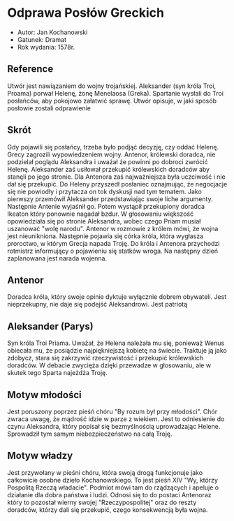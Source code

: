 # Odprawa Posłów Greckich
- Autor: Jan Kochanowski
- Gatunek: Dramat
- Rok wydania: 1578r.
## Reference
Utwór jest nawiązaniem do wojny trojańskiej. Aleksander (syn króla Troi, Proama) porwał Helenę, żonę Menelaosa (Greka). Spartanie wysłali do Troi posłańców, aby pokojowo załatwić sprawę. Utwór opisuje, w jaki sposób posłowie zostali odprawienie
## Skrót
Gdy pojawili się posłańcy, trzeba było podjąć decyzję, czy oddać Helenę. Grecy zagrozili wypowiedzeniem wojny. Antenor, królewski doradca, nie podzielał poglądu Aleksandra i uważał że powinni po dobroci zwrócić Helenę. Aleksander zaś usiłował przekupić królewskich doradców aby stanęli po jego stronie. Dla Antenora zaś najważniejsza była uczciwość i nie dał się przekupić. Do Heleny przyszedł posłaniec oznajmując, że negocjacje się nie powiodły i przytacza on tok dyskusji nad tym tematem. Jako pierwszy przemówił Aleksander przedstawiając swoje liche argumenty. Następnie Antenie wyjaśnił go. Potem wystąpił przekupiony doradca Ikeaton który ponownie nagadał bzdur. W głosowaniu większość opowiedziała się po stronie Aleksandra, wobec czego Priam musiał uszanować "wolę narodu". Antenor w rozmowie z królem mówi, że wojna jest nieunikniona. Następnie pojawia się córka króla, która wygłasza proroctwo, w którym Grecja napada Troję. Do króla i Antenora przychodzi rotmistrz informujący o pojawieniu się statków wroga. Na następny dzień zaplanowana jest narada wojenna.
## Antenor
Doradca króla, który swoje opinie dyktuje wyłącznie dobrem obywateli. Jest nieprzekupny, nie daje się podejść Aleksandrowi. Jest patriotą
## Aleksander (Parys)
Syn króla Troi Priama. Uważał, że Helena należała mu się, ponieważ Wenus obiecała mu, że posiądzie najpiękniejszą kobietę na świecie. Traktuje ją jako zdobycz, stara się zakrzywić rzeczywistość i przekupić królewskich doradców. W debacie zwycięża dzięki przewadze w głosowaniu, ale w skutek tego Sparta najeżdża Troję.
## Motyw młodości
Jest poruszony poprzez pieśń chóru "By rozum był przy młodości". Chór zwraca uwagę, że mądrość idzie w parze z wiekiem. Jest to odniesienie do czynu Aleksandra, który popisał się bezmyślnością uprowadzając Helene. Sprowadził tym samym niebezpieczeństwo na całą Troję.
## Motyw władzy
Jest przywołany w pieśni chóru, która swoją drogą funkcjonuje jako całkowicie osobne dzieło Kochanowskiego. To jest pieśń XIV "Wy, którzy Pospolitą Rzeczą władacie". Podmiot mówi tam do rządzących i apeluje o działanie dla dobra państwa i ludzi. Odnosi się to do postaci Antenoraz który to pozostał wierny swojej "Rzeczypospolitej" oraz do reszty doradców, którzy dali się przekupić, czego konsekwencją była wojna.